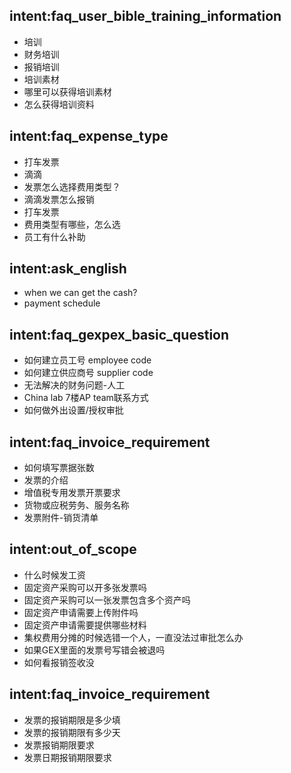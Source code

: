 ## intent:faq_user_bible_training_information
- 培训
- 财务培训
- 报销培训
- 培训素材
- 哪里可以获得培训素材
- 怎么获得培训资料

## intent:faq_expense_type
- 打车发票
- 滴滴
- 发票怎么选择费用类型？
- 滴滴发票怎么报销
- 打车发票
- 费用类型有哪些，怎么选
- 员工有什么补助

## intent:ask_english
- when we can get the cash?
- payment schedule

## intent:faq_gexpex_basic_question
- 如何建立员工号 employee code
- 如何建立供应商号 supplier code
- 无法解决的财务问题-人工
- China lab 7楼AP team联系方式
- 如何做外出设置/授权审批

## intent:faq_invoice_requirement
- 如何填写票据张数
- 发票的介绍
- 增值税专用发票开票要求
- 货物或应税劳务、服务名称
- 发票附件-销货清单

## intent:out_of_scope
- 什么时候发工资
- 固定资产采购可以开多张发票吗
- 固定资产采购可以一张发票包含多个资产吗
- 固定资产申请需要上传附件吗
- 固定资产申请需要提供哪些材料
- 集权费用分摊的时候选错一个人，一直没法过审批怎么办
- 如果GEX里面的发票号写错会被退吗
- 如何看报销签收没

## intent:faq_invoice_requirement
- 发票的报销期限是多少填
- 发票的报销期限有多少天
- 发票报销期限要求
- 发票日期报销期限要求